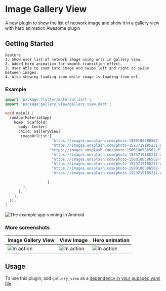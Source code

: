 # Image Gallery View
A new plugin to show the list of network image and show it in a gallery view with hero animation
Awesome plugin


## Getting Started
    Feature
    1. Show user list of network image using urls in gallery view
    2. Added Hero animation for smooth transition effect.
    3. User able to zoom into image and swipe left and right to swipe between images.
    4. Also showing loading icon while image is loading from url.


### Example

``` dart
import 'package:flutter/material.dart';
import 'package:gallery_view/gallery_view.dart';

void main() {
  runApp(MaterialApp(
    home: Scaffold(
      body: Center(
      child: GalleryView(
       imageUrlList:[
                     "https://images.unsplash.com/photo-1500100586562-f75ff6540087?ixlib=rb-1.2.1&ixid=eyJhcHBfaWQiOjEyMDd9&auto=format&fit=crop&w=800&q=60",
                     "https://images.unsplash.com/photo-1523719185231-aff40a400361?ixlib=rb-1.2.1&ixid=eyJhcHBfaWQiOjEyMDd9&auto=format&fit=crop&w=800&q=60",
                    "https://images.unsplash.com/photo-1500100586562-f75ff6540087?ixlib=rb-1.2.1&ixid=eyJhcHBfaWQiOjEyMDd9&auto=format&fit=crop&w=800&q=60",
                     "https://images.unsplash.com/photo-1523719185231-aff40a400361?ixlib=rb-1.2.1&ixid=eyJhcHBfaWQiOjEyMDd9&auto=format&fit=crop&w=800&q=60",
                     "https://images.unsplash.com/photo-1500100586562-f75ff6540087?ixlib=rb-1.2.1&ixid=eyJhcHBfaWQiOjEyMDd9&auto=format&fit=crop&w=800&q=60",
                     "https://images.unsplash.com/photo-1523719185231-aff40a400361?ixlib=rb-1.2.1&ixid=eyJhcHBfaWQiOjEyMDd9&auto=format&fit=crop&w=800&q=60",
                     "https://images.unsplash.com/photo-1500100586562-f75ff6540087?ixlib=rb-1.2.1&ixid=eyJhcHBfaWQiOjEyMDd9&auto=format&fit=crop&w=800&q=60",
                     "https://images.unsplash.com/photo-1523719185231-aff40a400361?ixlib=rb-1.2.1&ixid=eyJhcHBfaWQiOjEyMDd9&auto=format&fit=crop&w=800&q=60",
                    
                   ]
        ),
      ),
    ),
  ));
}


```

![The example app running in Android](https://github.com/nilay7798/image_gallery/blob/master/doc/gallery_view_demo.gif?raw=true)

### More screenshots


| **Image Gallery View** | **View Image** | **Hero animation** |
| ------------- | ------------- | ------------- |
| ![In action](https://github.com/nilay7798/image_gallery/blob/master/doc/gallery_view.png) | ![In action](https://github.com/nilay7798/image_gallery/blob/master/doc/view_photo.png) | ![In action](https://github.com/nilay7798/image_gallery/blob/master/doc/hero_animation.png) |

## Usage
To use this plugin, add `gallery_view` as a [dependency in your pubspec.yaml file](https://flutter.io/platform-plugins/).


